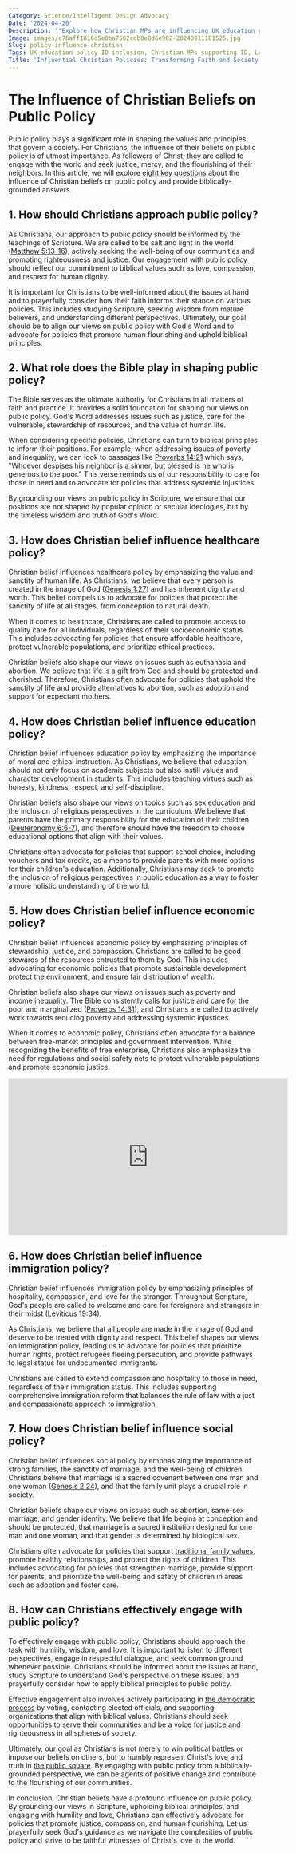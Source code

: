 ```yaml
---
Category: Science/Intelligent Design Advocacy
Date: '2024-04-20'
Description: '"Explore how Christian MPs are influencing UK education policy to include Intelligent Design in science curriculum, supported by think tanks and advocates."'
Image: images/c76aff1816d5e0ba7502cdb0e8d6e902-20240911181525.jpg
Slug: policy-influence-christian
Tags: UK education policy ID inclusion, Christian MPs supporting ID, Lobbying for ID in science, Intelligent design think tanks, ID advocates education committees
Title: 'Influential Christian Policies: Transforming Faith and Society'
---
```


# The Influence of Christian Beliefs on Public Policy

Public policy plays a significant role in shaping the values and principles that govern a society. For Christians, the influence of their beliefs on public policy is of utmost importance. As followers of Christ, they are called to engage with the world and seek justice, mercy, and the flourishing of their neighbors. In this article, we will explore [eight key questions](/curriculum-integration) about the influence of Christian beliefs on public policy and provide biblically-grounded answers.

## 1. How should Christians approach public policy?

As Christians, our approach to public policy should be informed by the teachings of Scripture. We are called to be salt and light in the world ([Matthew 5:13-16](https://www.bibleref.com/Matthew/5/Matthew-5-13.html)), actively seeking the well-being of our communities and promoting righteousness and justice. Our engagement with public policy should reflect our commitment to biblical values such as love, compassion, and respect for human dignity.

It is important for Christians to be well-informed about the issues at hand and to prayerfully consider how their faith informs their stance on various policies. This includes studying Scripture, seeking wisdom from mature believers, and understanding different perspectives. Ultimately, our goal should be to align our views on public policy with God's Word and to advocate for policies that promote human flourishing and uphold biblical principles.

## 2. What role does the Bible play in shaping public policy?

The Bible serves as the ultimate authority for Christians in all matters of faith and practice. It provides a solid foundation for shaping our views on public policy. God's Word addresses issues such as justice, care for the vulnerable, stewardship of resources, and the value of human life.

When considering specific policies, Christians can turn to biblical principles to inform their positions. For example, when addressing issues of poverty and inequality, we can look to passages like [Proverbs 14:21](https://www.bibleref.com/Proverbs/14/Proverbs-14-21.html) which says, "Whoever despises his neighbor is a sinner, but blessed is he who is generous to the poor." This verse reminds us of our responsibility to care for those in need and to advocate for policies that address systemic injustices.

By grounding our views on public policy in Scripture, we ensure that our positions are not shaped by popular opinion or secular ideologies, but by the timeless wisdom and truth of God's Word.

## 3. How does Christian belief influence healthcare policy?

Christian belief influences healthcare policy by emphasizing the value and sanctity of human life. As Christians, we believe that every person is created in the image of God ([Genesis 1:27](https://www.bibleref.com/Genesis/1/Genesis-1-27.html)) and has inherent dignity and worth. This belief compels us to advocate for policies that protect the sanctity of life at all stages, from conception to natural death.

When it comes to healthcare, Christians are called to promote access to quality care for all individuals, regardless of their socioeconomic status. This includes advocating for policies that ensure affordable healthcare, protect vulnerable populations, and prioritize ethical practices.

Christian beliefs also shape our views on issues such as euthanasia and abortion. We believe that life is a gift from God and should be protected and cherished. Therefore, Christians often advocate for policies that uphold the sanctity of life and provide alternatives to abortion, such as adoption and support for expectant mothers.

## 4. How does Christian belief influence education policy?

Christian belief influences education policy by emphasizing the importance of moral and ethical instruction. As Christians, we believe that education should not only focus on academic subjects but also instill values and character development in students. This includes teaching virtues such as honesty, kindness, respect, and self-discipline.

Christian beliefs also shape our views on topics such as sex education and the inclusion of religious perspectives in the curriculum. We believe that parents have the primary responsibility for the education of their children ([Deuteronomy 6:6-7](https://www.bibleref.com/Deuteronomy/6/Deuteronomy-6-6.html)), and therefore should have the freedom to choose educational options that align with their values.

Christians often advocate for policies that support school choice, including vouchers and tax credits, as a means to provide parents with more options for their children's education. Additionally, Christians may seek to promote the inclusion of religious perspectives in public education as a way to foster a more holistic understanding of the world.

## 5. How does Christian belief influence economic policy?

Christian belief influences economic policy by emphasizing principles of stewardship, justice, and compassion. Christians are called to be good stewards of the resources entrusted to them by God. This includes advocating for economic policies that promote sustainable development, protect the environment, and ensure fair distribution of wealth.

Christian beliefs also shape our views on issues such as poverty and income inequality. The Bible consistently calls for justice and care for the poor and marginalized ([Proverbs 14:31](https://www.bibleref.com/Proverbs/14/Proverbs-14-31.html)), and Christians are called to actively work towards reducing poverty and addressing systemic injustices.

When it comes to economic policy, Christians often advocate for a balance between free-market principles and government intervention. While recognizing the benefits of free enterprise, Christians also emphasize the need for regulations and social safety nets to protect vulnerable populations and promote economic justice.


<iframe width="560" height="315" src="https://www.youtube.com/embed/dNjAin3akMA" frameborder="0" allow="autoplay; encrypted-media" allowfullscreen></iframe>


## 6. How does Christian belief influence immigration policy?

Christian belief influences immigration policy by emphasizing principles of hospitality, compassion, and love for the stranger. Throughout Scripture, God's people are called to welcome and care for foreigners and strangers in their midst ([Leviticus 19:34](https://www.bibleref.com/Leviticus/19/Leviticus-19-34.html)).

As Christians, we believe that all people are made in the image of God and deserve to be treated with dignity and respect. This belief shapes our views on immigration policy, leading us to advocate for policies that prioritize human rights, protect refugees fleeing persecution, and provide pathways to legal status for undocumented immigrants.

Christians are called to extend compassion and hospitality to those in need, regardless of their immigration status. This includes supporting comprehensive immigration reform that balances the rule of law with a just and compassionate approach to immigration.

## 7. How does Christian belief influence social policy?

Christian belief influences social policy by emphasizing the importance of strong families, the sanctity of marriage, and the well-being of children. Christians believe that marriage is a sacred covenant between one man and one woman ([Genesis 2:24](https://www.bibleref.com/Genesis/2/Genesis-2-24.html)), and that the family unit plays a crucial role in society.

Christian beliefs shape our views on issues such as abortion, same-sex marriage, and gender identity. We believe that life begins at conception and should be protected, that marriage is a sacred institution designed for one man and one woman, and that gender is determined by biological sex.

Christians often advocate for policies that support [traditional family values](/uk-christian-identity), promote healthy relationships, and protect the rights of children. This includes advocating for policies that strengthen marriage, provide support for parents, and prioritize the well-being and safety of children in areas such as adoption and foster care.

## 8. How can Christians effectively engage with public policy?

To effectively engage with public policy, Christians should approach the task with humility, wisdom, and love. It is important to listen to different perspectives, engage in respectful dialogue, and seek common ground whenever possible. Christians should be informed about the issues at hand, study Scripture to understand God's perspective on these issues, and prayerfully consider how to apply biblical principles to public policy.

Effective engagement also involves actively participating in [the democratic process](/uk-christian-identity) by voting, contacting elected officials, and supporting organizations that align with biblical values. Christians should seek opportunities to serve their communities and be a voice for justice and righteousness in all spheres of society.

Ultimately, our goal as Christians is not merely to win political battles or impose our beliefs on others, but to humbly represent Christ's love and truth in [the public square](/preserving-christian-demographics). By engaging with public policy from a biblically-grounded perspective, we can be agents of positive change and contribute to the flourishing of our communities.

In conclusion, Christian beliefs have a profound influence on public policy. By grounding our views in Scripture, upholding biblical principles, and engaging with humility and love, Christians can effectively advocate for policies that promote justice, compassion, and human flourishing. Let us prayerfully seek God's guidance as we navigate the complexities of public policy and strive to be faithful witnesses of Christ's love in the world.